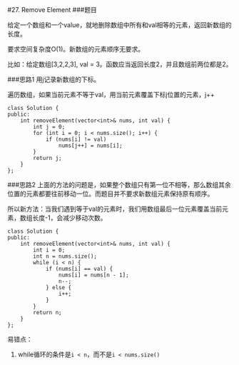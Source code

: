 #27. Remove Element
###题目

给定一个数组和一个value，就地删除数组中所有和val相等的元素，返回新数组的长度。

要求空间复杂度O(1)。新数组的元素顺序无要求。

比如：给定数组[3,2,2,3], val = 3。函数应当返回长度2，并且数组前两位都是2。

###思路1
用j记录新数组的下标。

遍历数组，如果当前元素不等于val，用当前元素覆盖下标j位置的元素，j++
```
class Solution {
public:
    int removeElement(vector<int>& nums, int val) {
        int j = 0;
        for (int i = 0; i < nums.size(); i++) {
            if (nums[i] != val)
                nums[j++] = nums[i];
        }
        return j;
    }
};
```

###思路2
上面的方法的问题是，如果整个数组只有第一位不相等，那么数组其余位置的元素都要往前移动一位。而题目并不要求新数组元素保持原有顺序。

所以新方法：当我们遇到等于val的元素时，我们用数组最后一位元素覆盖当前元素，数组长度-1，会减少移动次数。
```
class Solution {
public:
    int removeElement(vector<int>& nums, int val) {
        int i = 0;
        int n = nums.size();
        while (i < n) {
            if (nums[i] == val) {
                nums[i] = nums[n - 1];
                n--;
            } else {
                i++;
            }
        }
        return n;
    }
};
```

易错点：

1. while循环的条件是`i < n`，而不是`i < nums.size()`
